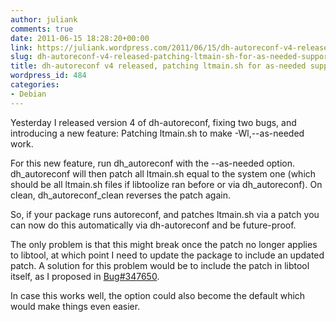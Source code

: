```yaml
---
author: juliank
comments: true
date: 2011-06-15 18:28:20+00:00
link: https://juliank.wordpress.com/2011/06/15/dh-autoreconf-v4-released-patching-ltmain-sh-for-as-needed-support/
slug: dh-autoreconf-v4-released-patching-ltmain-sh-for-as-needed-support
title: dh-autoreconf v4 released, patching ltmain.sh for as-needed support
wordpress_id: 484
categories:
- Debian
---
```


Yesterday I released version 4 of dh-autoreconf, fixing two bugs, and introducing a new feature: Patching ltmain.sh to make -Wl,--as-needed work.

For this new feature, run dh_autoreconf with the --as-needed option. dh_autoreconf will then patch all ltmain.sh equal to the system one (which should be all ltmain.sh files if libtoolize ran before or via dh_autoreconf). On clean, dh_autoreconf_clean reverses the patch again.

So, if your package runs autoreconf, and patches ltmain.sh via a patch you can now do this automatically via dh-autoreconf and be future-proof.

The only problem is that this might break once the patch no longer applies to libtool, at which point I need to update the package to include an updated patch. A solution for this problem would be to include the patch in libtool itself, as I proposed in [Bug#347650](http://bugs.debian.org/347650).

In case this works well, the option could also become the default which would make things even easier.
